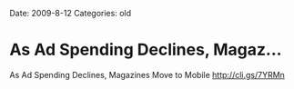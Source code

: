 Date: 2009-8-12
Categories: old

# As Ad Spending Declines, Magaz...

As Ad Spending Declines, Magazines Move to Mobile <a href="http://cli.gs/7YRMn" rel="nofollow">http://cli.gs/7YRMn</a>
